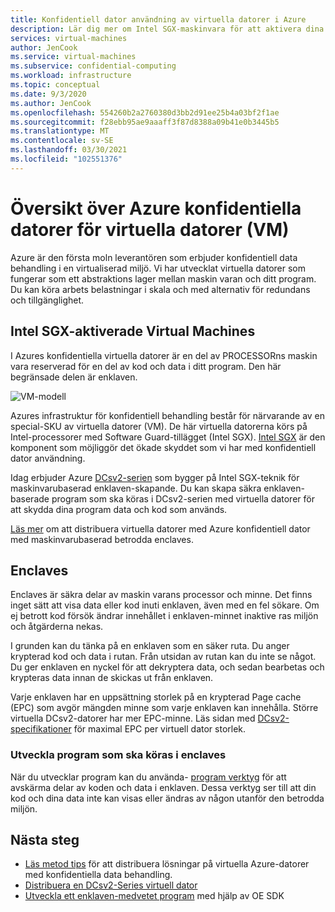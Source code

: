 ```yaml
---
title: Konfidentiell dator användning av virtuella datorer i Azure
description: Lär dig mer om Intel SGX-maskinvara för att aktivera dina konfidentiella arbets belastningar.
services: virtual-machines
author: JenCook
ms.service: virtual-machines
ms.subservice: confidential-computing
ms.workload: infrastructure
ms.topic: conceptual
ms.date: 9/3/2020
ms.author: JenCook
ms.openlocfilehash: 554260b2a2760380d3bb2d91ee25b4a03bf2f1ae
ms.sourcegitcommit: f28ebb95ae9aaaff3f87d8388a09b41e0b3445b5
ms.translationtype: MT
ms.contentlocale: sv-SE
ms.lasthandoff: 03/30/2021
ms.locfileid: "102551376"
---
```

# <a name="azure-confidential-computing-virtual-machines-vms-overview"></a>Översikt över Azure konfidentiella datorer för virtuella datorer (VM)


Azure är den första moln leverantören som erbjuder konfidentiell data behandling i en virtualiserad miljö. Vi har utvecklat virtuella datorer som fungerar som ett abstraktions lager mellan maskin varan och ditt program. Du kan köra arbets belastningar i skala och med alternativ för redundans och tillgänglighet.  

## <a name="intel-sgx-enabled-virtual-machines"></a>Intel SGX-aktiverade Virtual Machines

I Azures konfidentiella virtuella datorer är en del av PROCESSORns maskin vara reserverad för en del av kod och data i ditt program. Den här begränsade delen är enklaven. 

![VM-modell](media/overview/hardware-backed-enclave.png)

Azures infrastruktur för konfidentiell behandling består för närvarande av en special-SKU av virtuella datorer (VM). De här virtuella datorerna körs på Intel-processorer med Software Guard-tillägget (Intel SGX). [Intel SGX](https://intel.com/sgx) är den komponent som möjliggör det ökade skyddet som vi har med konfidentiell dator användning. 

Idag erbjuder Azure [DCsv2-serien](../virtual-machines/dcv2-series.md) som bygger på Intel SGX-teknik för maskinvarubaserad enklaven-skapande. Du kan skapa säkra enklaven-baserade program som ska köras i DCsv2-serien med virtuella datorer för att skydda dina program data och kod som används. 

[Läs mer](virtual-machine-solutions.md) om att distribuera virtuella datorer med Azure konfidentiell dator med maskinvarubaserad betrodda enclaves.

## <a name="enclaves"></a>Enclaves

Enclaves är säkra delar av maskin varans processor och minne. Det finns inget sätt att visa data eller kod inuti enklaven, även med en fel sökare. Om ej betrott kod försök ändrar innehållet i enklaven-minnet inaktive ras miljön och åtgärderna nekas.

I grunden kan du tänka på en enklaven som en säker ruta. Du anger krypterad kod och data i rutan. Från utsidan av rutan kan du inte se något. Du ger enklaven en nyckel för att dekryptera data, och sedan bearbetas och krypteras data innan de skickas ut från enklaven.

Varje enklaven har en uppsättning storlek på en krypterad Page cache (EPC) som avgör mängden minne som varje enklaven kan innehålla. Större virtuella DCsv2-datorer har mer EPC-minne. Läs sidan med [DCsv2-specifikationer](../virtual-machines/dcv2-series.md) för maximal EPC per virtuell dator storlek.



### <a name="developing-applications-to-run-inside-enclaves"></a>Utveckla program som ska köras i enclaves
När du utvecklar program kan du använda- [program verktyg](application-development.md) för att avskärma delar av koden och data i enklaven. Dessa verktyg ser till att din kod och dina data inte kan visas eller ändras av någon utanför den betrodda miljön. 

## <a name="next-steps"></a>Nästa steg
- [Läs metod tips](virtual-machine-solutions.md) för att distribuera lösningar på virtuella Azure-datorer med konfidentiella data behandling.
- [Distribuera en DCsv2-Series virtuell dator](quick-create-portal.md)
- [Utveckla ett enklaven-medvetet program](application-development.md) med hjälp av OE SDK